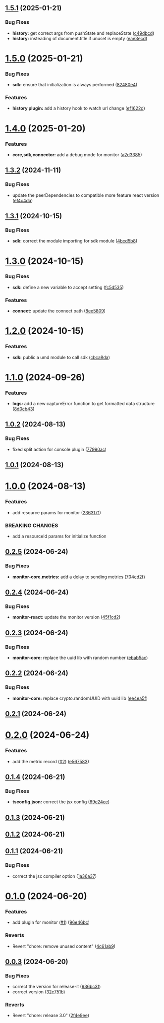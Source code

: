

## [1.5.1](https://github.com/ZoomPhant/zoomphant-utils/compare/1.5.0...1.5.1) (2025-01-21)


### Bug Fixes

* **history:** get correct args from pushState and replaceState ([c49dbcd](https://github.com/ZoomPhant/zoomphant-utils/commit/c49dbcd4965d04d8633beaf2cb1b2908ffc6c715))
* **history:** insteading of document.title if unuset is empty ([eae3ecd](https://github.com/ZoomPhant/zoomphant-utils/commit/eae3ecdc9f20a8ecd28dc8072a841d11630eb1bf))

# [1.5.0](https://github.com/ZoomPhant/zoomphant-utils/compare/1.4.0...1.5.0) (2025-01-21)


### Bug Fixes

* **sdk:** ensure that initialization is always performed ([82480e4](https://github.com/ZoomPhant/zoomphant-utils/commit/82480e465dcb662b9d7836d9974bbe4b45d28558))


### Features

* **history plugin:** add a history hook to watch url change ([ef1622d](https://github.com/ZoomPhant/zoomphant-utils/commit/ef1622d6d185963b8aafb240575042faf42a6c14))

# [1.4.0](https://github.com/ZoomPhant/zoomphant-utils/compare/1.3.2...1.4.0) (2025-01-20)


### Features

* **core,sdk,connector:** add a debug mode for monitor ([a2d3385](https://github.com/ZoomPhant/zoomphant-utils/commit/a2d3385c187e9ae12d6760ade1590175c5528316))

## [1.3.2](https://github.com/ZoomPhant/zoomphant-utils/compare/1.3.1...1.3.2) (2024-11-11)


### Bug Fixes

* update the peerDependencies to compatible more feature react version ([ef4c4da](https://github.com/ZoomPhant/zoomphant-utils/commit/ef4c4dae44169aae93efd505cc321105ad9f04ca))

## [1.3.1](https://github.com/ZoomPhant/zoomphant-utils/compare/1.3.0...1.3.1) (2024-10-15)


### Bug Fixes

* **sdk:** correct the module importing for sdk module ([4bcd5b8](https://github.com/ZoomPhant/zoomphant-utils/commit/4bcd5b8a1f7abbb716d12681331c85fb9c9593dd))

# [1.3.0](https://github.com/ZoomPhant/zoomphant-utils/compare/1.2.0...1.3.0) (2024-10-15)


### Bug Fixes

* **sdk:** define a new variable to accept setting ([fc5d535](https://github.com/ZoomPhant/zoomphant-utils/commit/fc5d535efeaa444203c8f652b6ab06b2bac44cba))


### Features

* **connect:** update the connect path ([8ee5809](https://github.com/ZoomPhant/zoomphant-utils/commit/8ee5809014578b7bfea9ebac480e8aa38a14effb))

# [1.2.0](https://github.com/ZoomPhant/zoomphant-utils/compare/1.1.0...1.2.0) (2024-10-15)


### Features

* **sdk:** public a umd module to call sdk ([cbca8da](https://github.com/ZoomPhant/zoomphant-utils/commit/cbca8da993e8e5fa8e05fcda5909bbb001feb33a))

# [1.1.0](https://github.com/ZoomPhant/zoomphant-utils/compare/1.0.2...1.1.0) (2024-09-26)


### Features

* **logs:** add a new captureError function to get formatted data structure ([8d0cb43](https://github.com/ZoomPhant/zoomphant-utils/commit/8d0cb43252c4ec20cc684c0ad16fc8b3055fa1c4))

## [1.0.2](https://github.com/ZoomPhant/zoomphant-utils/compare/1.0.1...1.0.2) (2024-08-13)


### Bug Fixes

* fixed split action for console plugin ([77990ac](https://github.com/ZoomPhant/zoomphant-utils/commit/77990ac4e2accc5b8defaddef4b9598366ffb174))

## [1.0.1](https://github.com/ZoomPhant/zoomphant-utils/compare/1.0.0...1.0.1) (2024-08-13)

# [1.0.0](https://github.com/ZoomPhant/zoomphant-utils/compare/0.2.5...1.0.0) (2024-08-13)


### Features

* add resource params for monitor ([2363171](https://github.com/ZoomPhant/zoomphant-utils/commit/23631716243140540527c4907179b55683aee804))


### BREAKING CHANGES

* add a resourceId params for initialize function

## [0.2.5](https://github.com/ZoomPhant/zoomphant-utils/compare/0.2.4...0.2.5) (2024-06-24)


### Bug Fixes

* **monitor-core.metrics:** add a delay to sending metrics ([704cd2f](https://github.com/ZoomPhant/zoomphant-utils/commit/704cd2f836590e89b761a6d76522edc8f7e0644f))

## [0.2.4](https://github.com/ZoomPhant/zoomphant-utils/compare/0.2.3...0.2.4) (2024-06-24)


### Bug Fixes

* **monitor-react:** update the monitor version ([45f1cd2](https://github.com/ZoomPhant/zoomphant-utils/commit/45f1cd26ef207f47371e3010f3efb354c86bd3fd))

## [0.2.3](https://github.com/ZoomPhant/zoomphant-utils/compare/0.2.2...0.2.3) (2024-06-24)


### Bug Fixes

* **monitor-core:** replace the uuid lib with random number ([ebab5ac](https://github.com/ZoomPhant/zoomphant-utils/commit/ebab5ac920ff0431222678022262b4f8d740302a))

## [0.2.2](https://github.com/ZoomPhant/zoomphant-utils/compare/0.2.1...0.2.2) (2024-06-24)


### Bug Fixes

* **monitor-core:** replace crypto.randomUUID with uuid lib ([ee4ea5f](https://github.com/ZoomPhant/zoomphant-utils/commit/ee4ea5ff56f8c0d191eb6d0c25cec1d97a0537f3))

## [0.2.1](https://github.com/ZoomPhant/zoomphant-utils/compare/0.2.0...0.2.1) (2024-06-24)

# [0.2.0](https://github.com/ZoomPhant/zoomphant-utils/compare/0.1.4...0.2.0) (2024-06-24)


### Features

* add the metric record ([#2](https://github.com/ZoomPhant/zoomphant-utils/issues/2)) ([e567583](https://github.com/ZoomPhant/zoomphant-utils/commit/e567583e0fce2ddead048b296b7dcb92f8334620))

## [0.1.4](https://github.com/ZoomPhant/zoomphant-utils/compare/0.1.3...0.1.4) (2024-06-21)


### Bug Fixes

* **tsconfig.json:** correct the jsx config ([69e24ee](https://github.com/ZoomPhant/zoomphant-utils/commit/69e24eef2ac3c0d89c6772e1530f4678609b396e))

## [0.1.3](https://github.com/ZoomPhant/zoomphant-utils/compare/0.1.2...0.1.3) (2024-06-21)

## [0.1.2](https://github.com/ZoomPhant/zoomphant-utils/compare/0.1.1...0.1.2) (2024-06-21)

## [0.1.1](https://github.com/ZoomPhant/zoomphant-utils/compare/0.1.0...0.1.1) (2024-06-21)


### Bug Fixes

* correct the jsx compiler option ([1a36a37](https://github.com/ZoomPhant/zoomphant-utils/commit/1a36a37a3cc672512a5b5d54cf873fa2d7fc85a3))

# [0.1.0](https://github.com/ZoomPhant/zoomphant-utils/compare/0.0.3...0.1.0) (2024-06-20)


### Features

* add plugin for monitor ([#1](https://github.com/ZoomPhant/zoomphant-utils/issues/1)) ([96e46bc](https://github.com/ZoomPhant/zoomphant-utils/commit/96e46bcbb69959f2a70592891d5a3d5c2f4849b5))


### Reverts

* Revert "chore: remove unused content" ([4c61ab9](https://github.com/ZoomPhant/zoomphant-utils/commit/4c61ab96676bc5f593e830cee7574170e73b75ac))

## [0.0.3](https://github.com/ZoomPhant/zoomphant-utils/compare/0.0.2...0.0.3) (2024-06-20)


### Bug Fixes

* correct the version for release-it ([936bc3f](https://github.com/ZoomPhant/zoomphant-utils/commit/936bc3fafaaff527b859c20068fb6bfbee4e95ee))
* correct version ([32c751b](https://github.com/ZoomPhant/zoomphant-utils/commit/32c751b9982b3fbce42e0c6182772bdcb3b336e4))


### Reverts

* Revert "chore: release 3.0" ([2f4e9ee](https://github.com/ZoomPhant/zoomphant-utils/commit/2f4e9ee2e09db725e81b5c51bb2808181c1c5e29))
